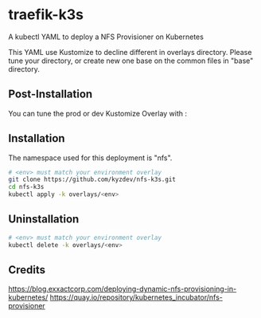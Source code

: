 # traefik-k3s

A kubectl YAML to deploy a NFS Provisioner on Kubernetes

This YAML use Kustomize to decline different <env> in overlays directory.
Please tune your <env> directory, or create new one base on the common files in "base" directory. 

## Post-Installation

You can tune the prod or dev Kustomize Overlay with :

## Installation

The namespace used for this deployment is "nfs".

```bash
# <env> must match your environment overlay
git clone https://github.com/kyzdev/nfs-k3s.git
cd nfs-k3s
kubectl apply -k overlays/<env>
```
## Uninstallation

```bash
# <env> must match your environment overlay
kubectl delete -k overlays/<env>
```

## Credits

https://blog.exxactcorp.com/deploying-dynamic-nfs-provisioning-in-kubernetes/
https://quay.io/repository/kubernetes_incubator/nfs-provisioner